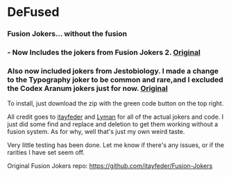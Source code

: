 # DeFused
### Fusion Jokers... without the fusion

### - Now Includes the jokers from Fusion Jokers 2. [Original](https://ptb.discord.com/channels/1116389027176787968/1227317656131211284/1241331034054725674) 

### Also now included jokers from Jestobiology. I made a change to the Typography joker to be common and rare,and I excluded the Codex Aranum jokers just for now. [Original](https://github.com/spikeof2010/Jestobiology)

To install, just download the zip with the green code button on the top right.

All credit goes to [itayfeder](https://github.com/stars/itayfeder) and [Lyman](https://github.com/spikeof2010) for all of the actual jokers and code. I just did some find and replace and deletion to get them working without a fusion system. As for why, well that's just my own weird taste.

Very little testing has been done. Let me know if there's any issues, or if the rarities I have set seem off.

Original Fusion Jokers repo: https://github.com/itayfeder/Fusion-Jokers
